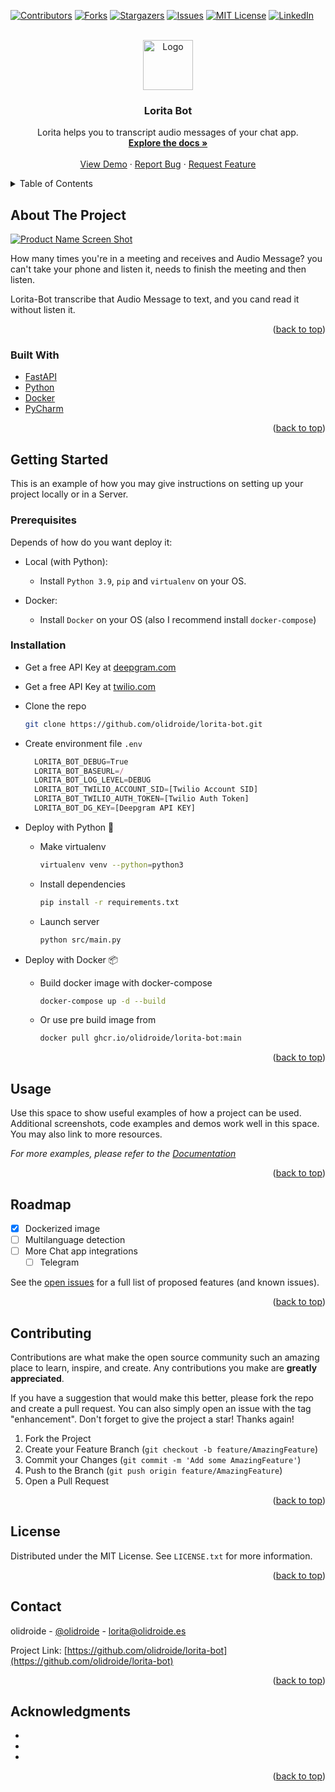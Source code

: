 <div id="top"></div>
<!--
*** Thanks for checking out the Best-README-Template. If you have a suggestion
*** that would make this better, please fork the repo and create a pull request
*** or simply open an issue with the tag "enhancement".
*** Don't forget to give the project a star!
*** Thanks again! Now go create something AMAZING! :D
-->



<!-- PROJECT SHIELDS -->
<!--
*** I'm using markdown "reference style" links for readability.
*** Reference links are enclosed in brackets [ ] instead of parentheses ( ).
*** See the bottom of this document for the declaration of the reference variables
*** for contributors-url, forks-url, etc. This is an optional, concise syntax you may use.
*** https://www.markdownguide.org/basic-syntax/#reference-style-links
-->
[![Contributors][contributors-shield]][contributors-url]
[![Forks][forks-shield]][forks-url]
[![Stargazers][stars-shield]][stars-url]
[![Issues][issues-shield]][issues-url]
[![MIT License][license-shield]][license-url]
[![LinkedIn][linkedin-shield]][linkedin-url]



<!-- PROJECT LOGO -->
<br />
<div align="center">
  <a href="https://github.com/olidroide/lorita-bot">
    <img src="images/logo.png" alt="Logo" width="80" height="80">
  </a>

<h3 align="center">Lorita Bot</h3>

  <p align="center">
    Lorita helps you to transcript audio messages of your chat app.
    <br />
    <a href="https://github.com/olidroide/lorita-bot"><strong>Explore the docs »</strong></a>
    <br />
    <br />
    <a href="https://github.com/olidroide/lorita-bot">View Demo</a>
    ·
    <a href="https://github.com/olidroide/lorita-bot/issues">Report Bug</a>
    ·
    <a href="https://github.com/olidroide/lorita-bot/issues">Request Feature</a>
  </p>
</div>



<!-- TABLE OF CONTENTS -->
<details>
  <summary>Table of Contents</summary>
  <ol>
    <li>
      <a href="#about-the-project">About The Project</a>
      <ul>
        <li><a href="#built-with">Built With</a></li>
      </ul>
    </li>
    <li>
      <a href="#getting-started">Getting Started</a>
      <ul>
        <li><a href="#prerequisites">Prerequisites</a></li>
        <li><a href="#installation">Installation</a></li>
      </ul>
    </li>
    <li><a href="#usage">Usage</a></li>
    <li><a href="#roadmap">Roadmap</a></li>
    <li><a href="#contributing">Contributing</a></li>
    <li><a href="#license">License</a></li>
    <li><a href="#contact">Contact</a></li>
    <li><a href="#acknowledgments">Acknowledgments</a></li>
  </ol>
</details>



<!-- ABOUT THE PROJECT -->
## About The Project

[![Product Name Screen Shot][product-screenshot]](https://example.com)

How many times you're in a meeting and receives and Audio Message? you can't take your phone and listen it, needs to finish the meeting and then listen.

Lorita-Bot transcribe that Audio Message to text, and you cand read it without listen it.

<p align="right">(<a href="#top">back to top</a>)</p>



### Built With

* [FastAPI](https://fastapi.tiangolo.com/)
* [Python](https://www.python.org/)
* [Docker](https://www.docker.com/)
* [PyCharm](https://www.jetbrains.com/pycharm/)

<p align="right">(<a href="#top">back to top</a>)</p>



<!-- GETTING STARTED -->
## Getting Started

This is an example of how you may give instructions on setting up your project locally or in a Server.

### Prerequisites
Depends of how do you want deploy it:
- Local (with Python):
	- Install `Python 3.9`, `pip` and `virtualenv` on your OS.

- Docker:
	- Install `Docker` on your OS (also I recommend install `docker-compose`)

### Installation

- Get a free API Key at [deepgram.com](https://deepgram.com)
- Get a free API Key at [twilio.com](https://twilio.com)
- Clone the repo
   ```sh
   git clone https://github.com/olidroide/lorita-bot.git
   ```
	 

	 
- Create environment file `.env`
   ```js
	 LORITA_BOT_DEBUG=True
	 LORITA_BOT_BASEURL=/
	 LORITA_BOT_LOG_LEVEL=DEBUG
	 LORITA_BOT_TWILIO_ACCOUNT_SID=[Twilio Account SID]
	 LORITA_BOT_TWILIO_AUTH_TOKEN=[Twilio Auth Token]
	 LORITA_BOT_DG_KEY=[Deepgram API KEY]
   ```
	 
- Deploy with Python 🐍
	- Make virtualenv
 		```sh
 		virtualenv venv --python=python3
		```
 	
	- Install dependencies
		```sh
   		pip install -r requirements.txt
   		```
	
	- Launch server
   		```sh
   		python src/main.py 
   		```
	 
- Deploy with Docker 📦
	- Build docker image with docker-compose
	  	```sh
		docker-compose up -d --build 
	   	```
	 - Or use pre build image from 
		 ```sh
		 docker pull ghcr.io/olidroide/lorita-bot:main
		 ```
	 
<p align="right">(<a href="#top">back to top</a>)</p>



<!-- USAGE EXAMPLES -->
## Usage

Use this space to show useful examples of how a project can be used. Additional screenshots, code examples and demos work well in this space. You may also link to more resources.

_For more examples, please refer to the [Documentation](https://example.com)_

<p align="right">(<a href="#top">back to top</a>)</p>



<!-- ROADMAP -->
## Roadmap

- [x] Dockerized image
- [ ] Multilanguage detection
- [ ] More Chat app integrations
    - [ ] Telegram

See the [open issues](https://github.com/olidroide/lorita-bot/issues) for a full list of proposed features (and known issues).

<p align="right">(<a href="#top">back to top</a>)</p>



<!-- CONTRIBUTING -->
## Contributing

Contributions are what make the open source community such an amazing place to learn, inspire, and create. Any contributions you make are **greatly appreciated**.

If you have a suggestion that would make this better, please fork the repo and create a pull request. You can also simply open an issue with the tag "enhancement".
Don't forget to give the project a star! Thanks again!

1. Fork the Project
2. Create your Feature Branch (`git checkout -b feature/AmazingFeature`)
3. Commit your Changes (`git commit -m 'Add some AmazingFeature'`)
4. Push to the Branch (`git push origin feature/AmazingFeature`)
5. Open a Pull Request

<p align="right">(<a href="#top">back to top</a>)</p>



<!-- LICENSE -->
## License

Distributed under the MIT License. See `LICENSE.txt` for more information.

<p align="right">(<a href="#top">back to top</a>)</p>



<!-- CONTACT -->
## Contact

olidroide - [@olidroide](https://twitter.com/olidroide) - lorita@olidroide.es

Project Link: [https://github.com/olidroide/lorita-bot](https://github.com/olidroide/lorita-bot)

<p align="right">(<a href="#top">back to top</a>)</p>



<!-- ACKNOWLEDGMENTS -->
## Acknowledgments

* []()
* []()
* []()

<p align="right">(<a href="#top">back to top</a>)</p>



<!-- MARKDOWN LINKS & IMAGES -->
<!-- https://www.markdownguide.org/basic-syntax/#reference-style-links -->
[contributors-shield]: https://img.shields.io/github/contributors/olidroide/lorita-bot.svg?style=for-the-badge
[contributors-url]: https://github.com/olidroide/lorita-bot/graphs/contributors
[forks-shield]: https://img.shields.io/github/forks/olidroide/lorita-bot.svg?style=for-the-badge
[forks-url]: https://github.com/olidroide/lorita-bot/network/members
[stars-shield]: https://img.shields.io/github/stars/olidroide/lorita-bot.svg?style=for-the-badge
[stars-url]: https://github.com/olidroide/lorita-bot/stargazers
[issues-shield]: https://img.shields.io/github/issues/olidroide/lorita-bot.svg?style=for-the-badge
[issues-url]: https://github.com/olidroide/lorita-bot/issues
[license-shield]: https://img.shields.io/github/license/olidroide/lorita-bot.svg?style=for-the-badge
[license-url]: https://github.com/olidroide/lorita-bot/blob/master/LICENSE.txt
[linkedin-shield]: https://img.shields.io/badge/-LinkedIn-black.svg?style=for-the-badge&logo=linkedin&colorB=555
[linkedin-url]: https://linkedin.com/in/olidroide
[product-screenshot]: images/screenshot.png
